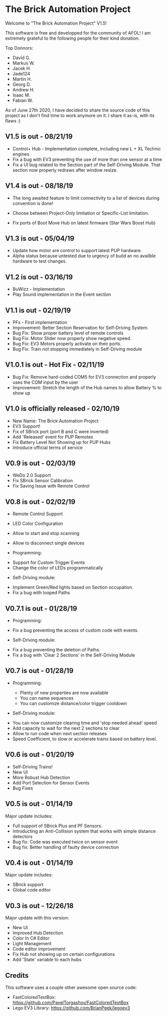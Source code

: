 # The Brick Automation Project

Welcome to "The Brick Automation Project" V1.5!

This software is free and developped for the community of AFOL!
I am extremely grateful to the following people for their kind donation.

Top Donnors:
 - David G.
 - Markus W.
 - Jacek H. 
 - Jade124
 - Martin H. 
 - Georg D.
 - Andrew H.
 - Isaac M.
 - Fabian W.
 
As of June 27th 2020, I have decided to share the source code of this project as I don't find time to work anymore on it.
I share it as-is, with its flaws :)

V1.5 is out -  08/21/19
----------------------------
- Control+ Hub - Implementation complete, including new L + XL Technic engines
- Fix a bug with EV3 preventing the use of more than one sensor at a time
- Fix a UI bug related to the Section part of the Self-Driving Module. That section now properly redraws after window resize.

V1.4 is out -  08/18/19
----------------------------
- The long awaited feature to limit connectivity to a list of devices during convention is done!
 * Choose between Project-Only limitation or Specific-List limitation.
- Fix ports of Boot Move Hub on latest firmware (Star Wars Boost Hub)

V1.3 is out -  05/04/19
----------------------------
- Update how motor are control to support latest PUP hardware.
- Alpha status because untested due to urgency of build an no availble hardware to test changes.

V1.2 is out -  03/16/19
----------------------------
- BuWizz - Implementation
- Play Sound implementation in the Event section


V1.1 is out -  02/19/19
----------------------------
- PFx - First implementation
- Improvement: Better Section Reservation for Self-Driving System.
- Bug Fix: Show proper battery level of remote controls
- Bug Fix: Motor Slider now properly show negative speed.
- Bug Fix: EV3 Motors properly activate on their ports.
- Bug Fix: Train not stopping immediately in Self-Driving module

V1.0.1 is out -  Hot Fix - 02/11/19
----------------------------
- Bug Fix: Remove hard-coded COM5 for EV3 connection and properly uses the COM input by the user
- Improvement: Stretch the length of the Hub names to allow Battery % to show up

V1.0 is officially released - 02/10/19
----------------------------
- New Name: The Brick Automation Project
- EV3 Support!
- Fix of SBrick port (port B and C were inverted)
- Add 'Released' event for PUP Remotes
- Fix Battery Level Not Showing up for PUP Hubs
- Introduce official terms of service

V0.9 is out - 02/03/19
----------------------------
- WeDo 2.0 Support
- Fix SBrick Sensor Calibration
- Fix Saving Issue with Remote Control


V0.8 is out - 02/02/19
----------------------------
- Remote Control Support
- LED Color Configuration
- Allow to start and stop scanning
- Allow to disconnect single devices

- Programming:
 * Support for Custom Trigger Events
 * Change the color of LEDs programmatically

- Self-Driving module: 
 * Implement Green/Red lights based on Section occupation.
 * Fix a bug with looped Paths

V0.7.1 is out - 01/28/19
----------------------------

- Programming:
 * Fix a bug preventing the access of custom code with events.

- Self-Driving module: 
 * Fix a bug preventing the deletion of Paths.
 * Fix a bug with 'Clear 2 Sections' in the Self-Driving Module 


V0.7 is out - 01/28/19
----------------------------

- Programming:
  * Plenty of new properties are now available
  * You can name sequences
  * You can customize distance/color trigger cooldown

 - Self-Driving module: 
  * You can now customize clearing time and 'stop needed ahead' speed
  * Add capacity to wait for the next 2 sections to clear
  * Allow to run code when next section releases
  * Speed Coefficient, to slow or accelerate trains based on battery level.


V0.6 is out - 01/20/19
----------------------------
 
- Self-Driving Trains!
- New UI
- More Robust Hub Detection
- Add Port Selection for Sensor Events
- Bug Fixes


V0.5 is out - 01/14/19
----------------------------

Major update includes:
- Full support of SBrick Plus and PF Sensors.
- Introducting an Anti-Collision system that works with simple distance detectors
- Bug fix: Code was executed twice on sensor event
- Bug fix: Better handling of faulty device connection

 
V0.4 is out - 01/14/19
----------------------------

Major update includes:
- SBrick support
- Global code editor

 
V0.3 is out - 12/26/18
----------------------------

Major update with this version:
- New UI
- Improved Hub Detection
- Color In C# Editor
- Light Management
- Code editor improvement
- Fix Hub not showing up on certain configurations
- Add 'State' variable to each hubs
 
Credits
-------

This software uses a couple other awesome open source code:
 - FastColoredTextBox: https://github.com/PavelTorgashov/FastColoredTextBox
 - Lego EV3 Library: https://github.com/BrianPeek/legoev3
